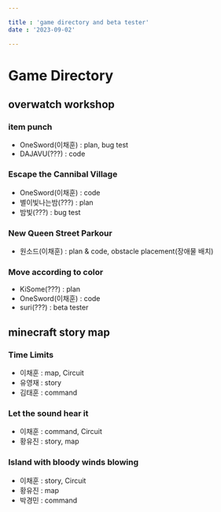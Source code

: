 ```yaml
---

title : 'game directory and beta tester'
date : '2023-09-02'

---
```


# Game Directory

## overwatch workshop
### item punch

* OneSword(이채훈) : plan, bug test
* DAJAVU(???) : code 
### Escape the Cannibal Village
* OneSword(이채훈) : code 
* 별이빛나는밤(???) : plan
* 밤빛(???) : bug test
### New Queen Street Parkour
* 원소드(이채훈) : plan & code, obstacle placement(장애물 배치)
### Move according to color
* KiSome(???) : plan
* OneSword(이채훈) : code
* suri(???) : beta tester
## minecraft story map
### Time Limits
* 이채훈 : map, Circuit
* 유영재 : story
* 김태훈 : command
### Let the sound hear it 
* 이채훈 : command, Circuit
* 황유진 : story, map
### Island with bloody winds blowing
* 이채훈 : story, Circuit
* 황유진 : map
* 박경민 : command 

